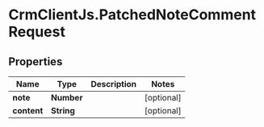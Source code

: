 # CrmClientJs.PatchedNoteCommentRequest

## Properties

Name | Type | Description | Notes
------------ | ------------- | ------------- | -------------
**note** | **Number** |  | [optional] 
**content** | **String** |  | [optional] 


